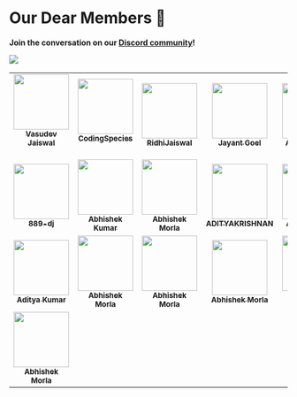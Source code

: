 # Our Dear Members 🤝

 **Join the conversation on our [Discord community](https://discord.gg/wXFWgsAuzR)!**

<img src="https://user-images.githubusercontent.com/85981735/130237213-e8a8204e-6ddd-4665-87cc-07f15baa4185.png">

<!-- ALL-CONTRIBUTORS-LIST:START - Do not remove or modify this section -->
<!-- prettier-ignore-start -->
<!-- markdownlint-disable -->
<table>
  <tr>
    <td align="center"><a href="https://vasudevjaiswal.com"><img src="https://avatars.githubusercontent.com/u/85981735?v=4?s=100" width="100px;" alt=""/><br /><sub><b>Vasudev Jaiswal</b></sub></a><br />
    
</a></td>
    <td align="center"><a href="https://codingspecies.github.io/MeAndMyApps/"><img src="https://avatars.githubusercontent.com/u/70807500?v=4?s=100" width="100px;" alt=""/><br /><sub><b>CodingSpecies</b></sub></a><br />


<td align="center"><a href="https://github.com/RidhiJaiswal"><img src="https://avatars.githubusercontent.com/u/87558815?v=4?s=100" width="100px;" alt=""/><br /><sub><b>RidhiJaiswal</b></sub></a><br />


<td align="center"><a href="http://JayantGoel001.github.io"><img src="https://avatars.githubusercontent.com/u/54479676?v=4?s=100" width="100px;" alt=""/><br /><sub><b>Jayant Goel</b></sub></a><br />

<td align="center"><a href="https://github.com/Abhay0809"><img src="https://avatars.githubusercontent.com/u/48680107?v=4" width="100px;" alt=""/><br /><sub><b>
Abhay Anand</b></sub></a><br />
</tr>

<tr>
<td align="center"><a href="https://github.com/889-dj"><img src="https://avatars.githubusercontent.com/u/73821023?v=4" width="100px;" alt=""/><br /><sub><b>889-dj</b></sub></a><br />


<td align="center"><a href="https://github.com/Abhishek-kumar09"><img src="https://avatars.githubusercontent.com/u/48255244?v=4" width="100px;" alt=""/><br /><sub><b>
Abhishek Kumar</b></sub></a><br />

<td align="center"><a href="https://github.com/abhishekmorla
"><img src="https://avatars.githubusercontent.com/u/56071093?v=4" width="100px;" alt=""/><br /><sub><b>Abhishek Morla</b></sub></a><br />

<td align="center"><a href="https://github.com/adi-code22
"><img src="https://avatars.githubusercontent.com/u/78801889?v=4" width="100px;" alt=""/><br /><sub><b>ADITYAKRISHNAN</b></sub></a><br />


<td align="center"><a href="https://github.com/adilshehzad786
"><img src="https://avatars.githubusercontent.com/u/53600644?v=4" width="100px;" alt=""/><br /><sub><b>Adil Shehzad</b></sub></a><br />
</tr>

<tr>

<td align="center"><a href="https://github.com/adityakmr7
"><img src="https://avatars.githubusercontent.com/u/36496640?v=4" width="100px;" alt=""/><br /><sub><b>
Aditya Kumar</b></sub></a><br />


<td align="center"><a href="https://github.com/abhishekmorla
"><img src="https://avatars.githubusercontent.com/u/56071093?v=4" width="100px;" alt=""/><br /><sub><b>Abhishek Morla</b></sub></a><br />


<td align="center"><a href="https://github.com/abhishekmorla
"><img src="https://avatars.githubusercontent.com/u/56071093?v=4" width="100px;" alt=""/><br /><sub><b>Abhishek Morla</b></sub></a><br />


<td align="center"><a href="https://github.com/abhishekmorla
"><img src="https://avatars.githubusercontent.com/u/56071093?v=4" width="100px;" alt=""/><br /><sub><b>Abhishek Morla</b></sub></a><br />


<td align="center"><a href="https://github.com/abhishekmorla
"><img src="https://avatars.githubusercontent.com/u/56071093?v=4" width="100px;" alt=""/><br /><sub><b>Abhishek Morla</b></sub></a><br />

</tr>

<tr>

<td align="center"><a href="https://github.com/abhishekmorla
"><img src="https://avatars.githubusercontent.com/u/56071093?v=4" width="100px;" alt=""/><br /><sub><b>Abhishek Morla</b></sub></a><br />


</table>

